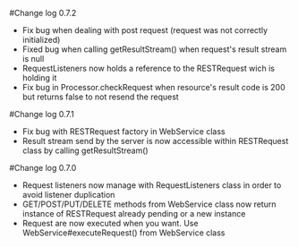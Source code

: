#Change log 0.7.2
*	Fix bug when dealing with post request (request was not correctly initialized)
*	Fixed bug when calling getResultStream() when request's result stream is null
*	RequestListeners now holds a reference to the RESTRequest wich is holding it
*	Fix bug in Processor.checkRequest when resource's result code is 200 but returns false to not resend the request

#Change log 0.7.1
*	Fix bug with RESTRequest factory in WebService class
*	Result stream send by the server is now accessible within RESTRequest class by calling getResultStream()

#Change log 0.7.0

*	Request listeners now manage with RequestListeners class in order to avoid listener duplication
*	GET/POST/PUT/DELETE methods from WebService class now return instance of RESTRequest already pending or a new instance
*	Request are now executed when you want. Use WebService#executeRequest() from WebService class